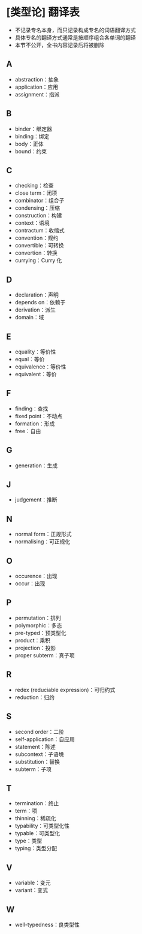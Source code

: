 # [类型论] 翻译表

- 不记录专名本身，而只记录构成专名的词语翻译方式
- 具体专名的翻译方式通常是按顺序组合各单词的翻译
- 本节不公开，全书内容记录后将被删除

## A
- abstraction：抽象
- application：应用
- assignment：指派

## B
- binder：绑定器
- binding：绑定
- body：正体
- bound：约束

## C
- checking：检查
- close term：闭项
- combinator：组合子
- condensing：压缩
- construction：构建
- context：语境
- contractum：收缩式
- convention：规约
- convertible：可转换
- convertion：转换
- currying：$\text{Curry}$ 化

## D
- declaration：声明
- depends on：依赖于
- derivation：派生
- domain：域

## E
- equality：等价性
- equal：等价
- equivalence：等价性
- equivalent：等价

## F
- finding：查找
- fixed point：不动点
- formation：形成
- free：自由

## G
- generation：生成

## J
- judgement：推断

## N
- normal form：正规形式
- normalising：可正规化

## O
- occurence：出现
- occur：出现

## P
- permutation：排列
- polymorphic：多态
- pre-typed：预类型化
- product：乘积
- projection：投影
- proper subterm：真子项

## R
- redex (reduciable expression)：可归约式
- reduction：归约

## S
- second order：二阶
- self-application：自应用
- statement：陈述
- subcontext：子语境
- substitution：替换
- subterm：子项

## T
- termination：终止
- term：项
- thinning：稀疏化
- typability：可类型化性
- typable：可类型化
- type：类型
- typing：类型分配

## V
- variable：变元
- variant：变式

## W
- well-typedness：良类型性
